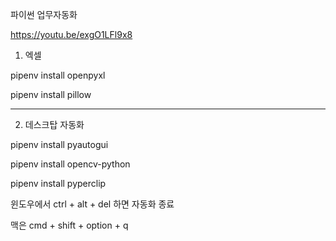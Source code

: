 파이썬 업무자동화

https://youtu.be/exgO1LFl9x8

1. 엑셀

pipenv install openpyxl

pipenv install pillow

---

2. 데스크탑 자동화

pipenv install pyautogui

pipenv install opencv-python

pipenv install pyperclip

윈도우에서 ctrl + alt + del 하면 자동화 종료

맥은 cmd + shift + option + q